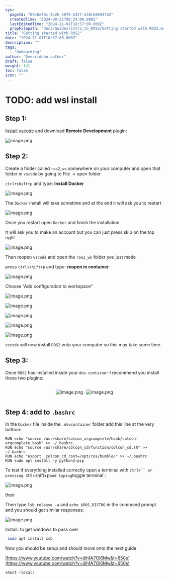 ```yaml
---
sys:
  pageId: "89e0a78c-4e2b-4070-b327-d28cb0694742"
  createdTime: "2024-08-21T00:24:00.000Z"
  lastEditedTime: "2024-11-01T18:57:00.000Z"
  propFilepath: "docs/Guides/intro_to_ROS2/Getting started with ROS2.md"
title: "Getting started with ROS2"
date: "2024-11-01T18:57:00.000Z"
description: ""
tags:
  - "Onboarding"
author: "Overridden author"
draft: false
weight: 141
toc: false
icon: ""
---
```


# TODO: add wsl install

## Step 1:

[Install vscode](https://code.visualstudio.com/download) and download **Remote Development** plugin:

![image.png](https://prod-files-secure.s3.us-west-2.amazonaws.com/d518164a-d88e-44d1-a4ee-3adb3bd8bce0/efb52993-1881-4a40-b95e-6f020334f022/image.png?X-Amz-Algorithm=AWS4-HMAC-SHA256&X-Amz-Content-Sha256=UNSIGNED-PAYLOAD&X-Amz-Credential=ASIAZI2LB4667X5P3DJA%2F20250420%2Fus-west-2%2Fs3%2Faws4_request&X-Amz-Date=20250420T121305Z&X-Amz-Expires=3600&X-Amz-Security-Token=IQoJb3JpZ2luX2VjEBcaCXVzLXdlc3QtMiJGMEQCIGksnQTu%2FDUon73mTydXoYvtA%2FpXOssS58P9%2BjvzyngGAiAUdSibKAASc9OsKYi1U%2BX7iFoLwPBaUXSuGvDMUOsx9CqIBAif%2F%2F%2F%2F%2F%2F%2F%2F%2F%2F8BEAAaDDYzNzQyMzE4MzgwNSIMT45%2FtcHd2Qe11nntKtwDPq7wK7hiuCZPT6pZ8DKyi8lD05Mt57KUrri9XF15G%2FwksEq5G11NBtwdjDaBIb1U5vNWrm%2FMswSpeCOYA3zAngM0WWmen%2Fqq63Wh81w8kmhQQRdPBVFm7BXZzgQBpW4hFH1cZk4qaSzj89KiYAZOXePdoQyTmQiUFfqQtJ1eVIvzs1w7hh1ZL3fNpdc9ZmGztGET48DGK65j%2FRwC1UPd0SWB2uZCgevQzcUakuZUp8lMAxH8nvAyMo0dqGdWWSVpcfmuLUOhVpJKYsv31ThGiIXM5BGqOJ5nwU%2B%2FknEtwwwRFfuwu%2BCM1gsObYqNVAsSsgkbAmls4ZGDtoI0%2FO7dQozu7AZkVkn0GotoS2sqp8DRoe9WrevyZpdUqGYyPd6FpJCrstIMOQHwlrnF%2Bbm%2FHrRCaYipymJxaaIKhKw%2Fn04hMYpmKGm2FHOQ4Pt1vTODI0Y4fpD96mxv45jla1etHBGFiCM1meSMhFr1OxKNtmB1APbzKVezNaqCFIV3FEnE4fscvdmg1KHS6wNS2hrjp3ONbA4It06hiluAJNmGtBOPo7PkM1RPYW5bmnrjQOYgNAqk5k%2B26dD%2B7MOX%2BiUSANotCEUe0OqgEopMWfBgIjiQMLY32YpCxrPJ9Q8w%2BaOSwAY6pgFPhD%2BXyzhbfWQKRF0eitevNFfWUXRGzVJLNO0qhI20CSu5dFl%2Bf6Pnl4WMc9ed5%2BkYiS%2FJONPd5M7Rv%2BrGWRaO8Poh4gdHhzKWUW7R7f19%2F2blXMOfbjoVACI53mhHvQUojLGnoYnQmeduuNKbZPOci6JDRnO8tUPonX9kuBejrOtn4U4wIUEFGwp7pPtL10mrEe8VJpQTGibeQiTfTWX%2FQABE8uUh&X-Amz-Signature=87a4a75e10e36199e40dee433d2bc6dc7af112e479c6103e3be1f6b7f7769f05&X-Amz-SignedHeaders=host&x-id=GetObject)

## Step 2:

Create a folder called `ros2_ws` somewhere on your computer and open that folder in `vscode` by going to File → open folder 

`ctrl+shift+p` and type: **Install Docker**

![image.png](https://prod-files-secure.s3.us-west-2.amazonaws.com/d518164a-d88e-44d1-a4ee-3adb3bd8bce0/2269dc0e-1cd5-47ff-bceb-c04ad9b2eab0/image.png?X-Amz-Algorithm=AWS4-HMAC-SHA256&X-Amz-Content-Sha256=UNSIGNED-PAYLOAD&X-Amz-Credential=ASIAZI2LB4667X5P3DJA%2F20250420%2Fus-west-2%2Fs3%2Faws4_request&X-Amz-Date=20250420T121305Z&X-Amz-Expires=3600&X-Amz-Security-Token=IQoJb3JpZ2luX2VjEBcaCXVzLXdlc3QtMiJGMEQCIGksnQTu%2FDUon73mTydXoYvtA%2FpXOssS58P9%2BjvzyngGAiAUdSibKAASc9OsKYi1U%2BX7iFoLwPBaUXSuGvDMUOsx9CqIBAif%2F%2F%2F%2F%2F%2F%2F%2F%2F%2F8BEAAaDDYzNzQyMzE4MzgwNSIMT45%2FtcHd2Qe11nntKtwDPq7wK7hiuCZPT6pZ8DKyi8lD05Mt57KUrri9XF15G%2FwksEq5G11NBtwdjDaBIb1U5vNWrm%2FMswSpeCOYA3zAngM0WWmen%2Fqq63Wh81w8kmhQQRdPBVFm7BXZzgQBpW4hFH1cZk4qaSzj89KiYAZOXePdoQyTmQiUFfqQtJ1eVIvzs1w7hh1ZL3fNpdc9ZmGztGET48DGK65j%2FRwC1UPd0SWB2uZCgevQzcUakuZUp8lMAxH8nvAyMo0dqGdWWSVpcfmuLUOhVpJKYsv31ThGiIXM5BGqOJ5nwU%2B%2FknEtwwwRFfuwu%2BCM1gsObYqNVAsSsgkbAmls4ZGDtoI0%2FO7dQozu7AZkVkn0GotoS2sqp8DRoe9WrevyZpdUqGYyPd6FpJCrstIMOQHwlrnF%2Bbm%2FHrRCaYipymJxaaIKhKw%2Fn04hMYpmKGm2FHOQ4Pt1vTODI0Y4fpD96mxv45jla1etHBGFiCM1meSMhFr1OxKNtmB1APbzKVezNaqCFIV3FEnE4fscvdmg1KHS6wNS2hrjp3ONbA4It06hiluAJNmGtBOPo7PkM1RPYW5bmnrjQOYgNAqk5k%2B26dD%2B7MOX%2BiUSANotCEUe0OqgEopMWfBgIjiQMLY32YpCxrPJ9Q8w%2BaOSwAY6pgFPhD%2BXyzhbfWQKRF0eitevNFfWUXRGzVJLNO0qhI20CSu5dFl%2Bf6Pnl4WMc9ed5%2BkYiS%2FJONPd5M7Rv%2BrGWRaO8Poh4gdHhzKWUW7R7f19%2F2blXMOfbjoVACI53mhHvQUojLGnoYnQmeduuNKbZPOci6JDRnO8tUPonX9kuBejrOtn4U4wIUEFGwp7pPtL10mrEe8VJpQTGibeQiTfTWX%2FQABE8uUh&X-Amz-Signature=df8a89e19d0fb6f67dc12a24c13f924b07a1d5927ce50118f4fe4f288db38604&X-Amz-SignedHeaders=host&x-id=GetObject)

The `Docker` install will take sometime and at the end it will ask you to restart

![image.png](https://prod-files-secure.s3.us-west-2.amazonaws.com/d518164a-d88e-44d1-a4ee-3adb3bd8bce0/ed233f78-be33-4b1f-b89c-9c346c0e961e/image.png?X-Amz-Algorithm=AWS4-HMAC-SHA256&X-Amz-Content-Sha256=UNSIGNED-PAYLOAD&X-Amz-Credential=ASIAZI2LB4667X5P3DJA%2F20250420%2Fus-west-2%2Fs3%2Faws4_request&X-Amz-Date=20250420T121305Z&X-Amz-Expires=3600&X-Amz-Security-Token=IQoJb3JpZ2luX2VjEBcaCXVzLXdlc3QtMiJGMEQCIGksnQTu%2FDUon73mTydXoYvtA%2FpXOssS58P9%2BjvzyngGAiAUdSibKAASc9OsKYi1U%2BX7iFoLwPBaUXSuGvDMUOsx9CqIBAif%2F%2F%2F%2F%2F%2F%2F%2F%2F%2F8BEAAaDDYzNzQyMzE4MzgwNSIMT45%2FtcHd2Qe11nntKtwDPq7wK7hiuCZPT6pZ8DKyi8lD05Mt57KUrri9XF15G%2FwksEq5G11NBtwdjDaBIb1U5vNWrm%2FMswSpeCOYA3zAngM0WWmen%2Fqq63Wh81w8kmhQQRdPBVFm7BXZzgQBpW4hFH1cZk4qaSzj89KiYAZOXePdoQyTmQiUFfqQtJ1eVIvzs1w7hh1ZL3fNpdc9ZmGztGET48DGK65j%2FRwC1UPd0SWB2uZCgevQzcUakuZUp8lMAxH8nvAyMo0dqGdWWSVpcfmuLUOhVpJKYsv31ThGiIXM5BGqOJ5nwU%2B%2FknEtwwwRFfuwu%2BCM1gsObYqNVAsSsgkbAmls4ZGDtoI0%2FO7dQozu7AZkVkn0GotoS2sqp8DRoe9WrevyZpdUqGYyPd6FpJCrstIMOQHwlrnF%2Bbm%2FHrRCaYipymJxaaIKhKw%2Fn04hMYpmKGm2FHOQ4Pt1vTODI0Y4fpD96mxv45jla1etHBGFiCM1meSMhFr1OxKNtmB1APbzKVezNaqCFIV3FEnE4fscvdmg1KHS6wNS2hrjp3ONbA4It06hiluAJNmGtBOPo7PkM1RPYW5bmnrjQOYgNAqk5k%2B26dD%2B7MOX%2BiUSANotCEUe0OqgEopMWfBgIjiQMLY32YpCxrPJ9Q8w%2BaOSwAY6pgFPhD%2BXyzhbfWQKRF0eitevNFfWUXRGzVJLNO0qhI20CSu5dFl%2Bf6Pnl4WMc9ed5%2BkYiS%2FJONPd5M7Rv%2BrGWRaO8Poh4gdHhzKWUW7R7f19%2F2blXMOfbjoVACI53mhHvQUojLGnoYnQmeduuNKbZPOci6JDRnO8tUPonX9kuBejrOtn4U4wIUEFGwp7pPtL10mrEe8VJpQTGibeQiTfTWX%2FQABE8uUh&X-Amz-Signature=faed59f4c68fe7cf1a91397f48955cd9b41c824365ef23325405c4665def6fe9&X-Amz-SignedHeaders=host&x-id=GetObject)

Once you restart open `Docker` and finish the installation

It will ask you to make an account but you can just press skip on the top right

![image.png](https://prod-files-secure.s3.us-west-2.amazonaws.com/d518164a-d88e-44d1-a4ee-3adb3bd8bce0/21010ad9-1659-4fd9-9f59-9932a09b2a3d/image.png?X-Amz-Algorithm=AWS4-HMAC-SHA256&X-Amz-Content-Sha256=UNSIGNED-PAYLOAD&X-Amz-Credential=ASIAZI2LB4667X5P3DJA%2F20250420%2Fus-west-2%2Fs3%2Faws4_request&X-Amz-Date=20250420T121305Z&X-Amz-Expires=3600&X-Amz-Security-Token=IQoJb3JpZ2luX2VjEBcaCXVzLXdlc3QtMiJGMEQCIGksnQTu%2FDUon73mTydXoYvtA%2FpXOssS58P9%2BjvzyngGAiAUdSibKAASc9OsKYi1U%2BX7iFoLwPBaUXSuGvDMUOsx9CqIBAif%2F%2F%2F%2F%2F%2F%2F%2F%2F%2F8BEAAaDDYzNzQyMzE4MzgwNSIMT45%2FtcHd2Qe11nntKtwDPq7wK7hiuCZPT6pZ8DKyi8lD05Mt57KUrri9XF15G%2FwksEq5G11NBtwdjDaBIb1U5vNWrm%2FMswSpeCOYA3zAngM0WWmen%2Fqq63Wh81w8kmhQQRdPBVFm7BXZzgQBpW4hFH1cZk4qaSzj89KiYAZOXePdoQyTmQiUFfqQtJ1eVIvzs1w7hh1ZL3fNpdc9ZmGztGET48DGK65j%2FRwC1UPd0SWB2uZCgevQzcUakuZUp8lMAxH8nvAyMo0dqGdWWSVpcfmuLUOhVpJKYsv31ThGiIXM5BGqOJ5nwU%2B%2FknEtwwwRFfuwu%2BCM1gsObYqNVAsSsgkbAmls4ZGDtoI0%2FO7dQozu7AZkVkn0GotoS2sqp8DRoe9WrevyZpdUqGYyPd6FpJCrstIMOQHwlrnF%2Bbm%2FHrRCaYipymJxaaIKhKw%2Fn04hMYpmKGm2FHOQ4Pt1vTODI0Y4fpD96mxv45jla1etHBGFiCM1meSMhFr1OxKNtmB1APbzKVezNaqCFIV3FEnE4fscvdmg1KHS6wNS2hrjp3ONbA4It06hiluAJNmGtBOPo7PkM1RPYW5bmnrjQOYgNAqk5k%2B26dD%2B7MOX%2BiUSANotCEUe0OqgEopMWfBgIjiQMLY32YpCxrPJ9Q8w%2BaOSwAY6pgFPhD%2BXyzhbfWQKRF0eitevNFfWUXRGzVJLNO0qhI20CSu5dFl%2Bf6Pnl4WMc9ed5%2BkYiS%2FJONPd5M7Rv%2BrGWRaO8Poh4gdHhzKWUW7R7f19%2F2blXMOfbjoVACI53mhHvQUojLGnoYnQmeduuNKbZPOci6JDRnO8tUPonX9kuBejrOtn4U4wIUEFGwp7pPtL10mrEe8VJpQTGibeQiTfTWX%2FQABE8uUh&X-Amz-Signature=bcea6eb302814aa5b3d130bbc06a20b2693cddae29b63754f6a35a7ed11c39df&X-Amz-SignedHeaders=host&x-id=GetObject)

Then reopen `vscode` and open the `ros2_ws` folder you just made

press `ctrl+shift+p` and type: **reopen in container**

![image.png](https://prod-files-secure.s3.us-west-2.amazonaws.com/d518164a-d88e-44d1-a4ee-3adb3bd8bce0/4e93b8c2-41ad-488c-8095-c74205196118/image.png?X-Amz-Algorithm=AWS4-HMAC-SHA256&X-Amz-Content-Sha256=UNSIGNED-PAYLOAD&X-Amz-Credential=ASIAZI2LB4667X5P3DJA%2F20250420%2Fus-west-2%2Fs3%2Faws4_request&X-Amz-Date=20250420T121305Z&X-Amz-Expires=3600&X-Amz-Security-Token=IQoJb3JpZ2luX2VjEBcaCXVzLXdlc3QtMiJGMEQCIGksnQTu%2FDUon73mTydXoYvtA%2FpXOssS58P9%2BjvzyngGAiAUdSibKAASc9OsKYi1U%2BX7iFoLwPBaUXSuGvDMUOsx9CqIBAif%2F%2F%2F%2F%2F%2F%2F%2F%2F%2F8BEAAaDDYzNzQyMzE4MzgwNSIMT45%2FtcHd2Qe11nntKtwDPq7wK7hiuCZPT6pZ8DKyi8lD05Mt57KUrri9XF15G%2FwksEq5G11NBtwdjDaBIb1U5vNWrm%2FMswSpeCOYA3zAngM0WWmen%2Fqq63Wh81w8kmhQQRdPBVFm7BXZzgQBpW4hFH1cZk4qaSzj89KiYAZOXePdoQyTmQiUFfqQtJ1eVIvzs1w7hh1ZL3fNpdc9ZmGztGET48DGK65j%2FRwC1UPd0SWB2uZCgevQzcUakuZUp8lMAxH8nvAyMo0dqGdWWSVpcfmuLUOhVpJKYsv31ThGiIXM5BGqOJ5nwU%2B%2FknEtwwwRFfuwu%2BCM1gsObYqNVAsSsgkbAmls4ZGDtoI0%2FO7dQozu7AZkVkn0GotoS2sqp8DRoe9WrevyZpdUqGYyPd6FpJCrstIMOQHwlrnF%2Bbm%2FHrRCaYipymJxaaIKhKw%2Fn04hMYpmKGm2FHOQ4Pt1vTODI0Y4fpD96mxv45jla1etHBGFiCM1meSMhFr1OxKNtmB1APbzKVezNaqCFIV3FEnE4fscvdmg1KHS6wNS2hrjp3ONbA4It06hiluAJNmGtBOPo7PkM1RPYW5bmnrjQOYgNAqk5k%2B26dD%2B7MOX%2BiUSANotCEUe0OqgEopMWfBgIjiQMLY32YpCxrPJ9Q8w%2BaOSwAY6pgFPhD%2BXyzhbfWQKRF0eitevNFfWUXRGzVJLNO0qhI20CSu5dFl%2Bf6Pnl4WMc9ed5%2BkYiS%2FJONPd5M7Rv%2BrGWRaO8Poh4gdHhzKWUW7R7f19%2F2blXMOfbjoVACI53mhHvQUojLGnoYnQmeduuNKbZPOci6JDRnO8tUPonX9kuBejrOtn4U4wIUEFGwp7pPtL10mrEe8VJpQTGibeQiTfTWX%2FQABE8uUh&X-Amz-Signature=682a7ddf38f56a2485be08b13f5c826a3fb7b316b3feddadf230902f4683cf60&X-Amz-SignedHeaders=host&x-id=GetObject)

Choose “Add configuration to workspace”

![image.png](https://prod-files-secure.s3.us-west-2.amazonaws.com/d518164a-d88e-44d1-a4ee-3adb3bd8bce0/9560b282-5060-4989-ba37-97e7b2c22476/image.png?X-Amz-Algorithm=AWS4-HMAC-SHA256&X-Amz-Content-Sha256=UNSIGNED-PAYLOAD&X-Amz-Credential=ASIAZI2LB4667X5P3DJA%2F20250420%2Fus-west-2%2Fs3%2Faws4_request&X-Amz-Date=20250420T121305Z&X-Amz-Expires=3600&X-Amz-Security-Token=IQoJb3JpZ2luX2VjEBcaCXVzLXdlc3QtMiJGMEQCIGksnQTu%2FDUon73mTydXoYvtA%2FpXOssS58P9%2BjvzyngGAiAUdSibKAASc9OsKYi1U%2BX7iFoLwPBaUXSuGvDMUOsx9CqIBAif%2F%2F%2F%2F%2F%2F%2F%2F%2F%2F8BEAAaDDYzNzQyMzE4MzgwNSIMT45%2FtcHd2Qe11nntKtwDPq7wK7hiuCZPT6pZ8DKyi8lD05Mt57KUrri9XF15G%2FwksEq5G11NBtwdjDaBIb1U5vNWrm%2FMswSpeCOYA3zAngM0WWmen%2Fqq63Wh81w8kmhQQRdPBVFm7BXZzgQBpW4hFH1cZk4qaSzj89KiYAZOXePdoQyTmQiUFfqQtJ1eVIvzs1w7hh1ZL3fNpdc9ZmGztGET48DGK65j%2FRwC1UPd0SWB2uZCgevQzcUakuZUp8lMAxH8nvAyMo0dqGdWWSVpcfmuLUOhVpJKYsv31ThGiIXM5BGqOJ5nwU%2B%2FknEtwwwRFfuwu%2BCM1gsObYqNVAsSsgkbAmls4ZGDtoI0%2FO7dQozu7AZkVkn0GotoS2sqp8DRoe9WrevyZpdUqGYyPd6FpJCrstIMOQHwlrnF%2Bbm%2FHrRCaYipymJxaaIKhKw%2Fn04hMYpmKGm2FHOQ4Pt1vTODI0Y4fpD96mxv45jla1etHBGFiCM1meSMhFr1OxKNtmB1APbzKVezNaqCFIV3FEnE4fscvdmg1KHS6wNS2hrjp3ONbA4It06hiluAJNmGtBOPo7PkM1RPYW5bmnrjQOYgNAqk5k%2B26dD%2B7MOX%2BiUSANotCEUe0OqgEopMWfBgIjiQMLY32YpCxrPJ9Q8w%2BaOSwAY6pgFPhD%2BXyzhbfWQKRF0eitevNFfWUXRGzVJLNO0qhI20CSu5dFl%2Bf6Pnl4WMc9ed5%2BkYiS%2FJONPd5M7Rv%2BrGWRaO8Poh4gdHhzKWUW7R7f19%2F2blXMOfbjoVACI53mhHvQUojLGnoYnQmeduuNKbZPOci6JDRnO8tUPonX9kuBejrOtn4U4wIUEFGwp7pPtL10mrEe8VJpQTGibeQiTfTWX%2FQABE8uUh&X-Amz-Signature=ec1a06f65e7e0746feae34c23d9ce8febce7b901a5028897d2b196f2dd645e62&X-Amz-SignedHeaders=host&x-id=GetObject)

![image.png](https://prod-files-secure.s3.us-west-2.amazonaws.com/d518164a-d88e-44d1-a4ee-3adb3bd8bce0/2ee63f81-886b-48e8-a553-dc6e5eac99e4/image.png?X-Amz-Algorithm=AWS4-HMAC-SHA256&X-Amz-Content-Sha256=UNSIGNED-PAYLOAD&X-Amz-Credential=ASIAZI2LB4667X5P3DJA%2F20250420%2Fus-west-2%2Fs3%2Faws4_request&X-Amz-Date=20250420T121305Z&X-Amz-Expires=3600&X-Amz-Security-Token=IQoJb3JpZ2luX2VjEBcaCXVzLXdlc3QtMiJGMEQCIGksnQTu%2FDUon73mTydXoYvtA%2FpXOssS58P9%2BjvzyngGAiAUdSibKAASc9OsKYi1U%2BX7iFoLwPBaUXSuGvDMUOsx9CqIBAif%2F%2F%2F%2F%2F%2F%2F%2F%2F%2F8BEAAaDDYzNzQyMzE4MzgwNSIMT45%2FtcHd2Qe11nntKtwDPq7wK7hiuCZPT6pZ8DKyi8lD05Mt57KUrri9XF15G%2FwksEq5G11NBtwdjDaBIb1U5vNWrm%2FMswSpeCOYA3zAngM0WWmen%2Fqq63Wh81w8kmhQQRdPBVFm7BXZzgQBpW4hFH1cZk4qaSzj89KiYAZOXePdoQyTmQiUFfqQtJ1eVIvzs1w7hh1ZL3fNpdc9ZmGztGET48DGK65j%2FRwC1UPd0SWB2uZCgevQzcUakuZUp8lMAxH8nvAyMo0dqGdWWSVpcfmuLUOhVpJKYsv31ThGiIXM5BGqOJ5nwU%2B%2FknEtwwwRFfuwu%2BCM1gsObYqNVAsSsgkbAmls4ZGDtoI0%2FO7dQozu7AZkVkn0GotoS2sqp8DRoe9WrevyZpdUqGYyPd6FpJCrstIMOQHwlrnF%2Bbm%2FHrRCaYipymJxaaIKhKw%2Fn04hMYpmKGm2FHOQ4Pt1vTODI0Y4fpD96mxv45jla1etHBGFiCM1meSMhFr1OxKNtmB1APbzKVezNaqCFIV3FEnE4fscvdmg1KHS6wNS2hrjp3ONbA4It06hiluAJNmGtBOPo7PkM1RPYW5bmnrjQOYgNAqk5k%2B26dD%2B7MOX%2BiUSANotCEUe0OqgEopMWfBgIjiQMLY32YpCxrPJ9Q8w%2BaOSwAY6pgFPhD%2BXyzhbfWQKRF0eitevNFfWUXRGzVJLNO0qhI20CSu5dFl%2Bf6Pnl4WMc9ed5%2BkYiS%2FJONPd5M7Rv%2BrGWRaO8Poh4gdHhzKWUW7R7f19%2F2blXMOfbjoVACI53mhHvQUojLGnoYnQmeduuNKbZPOci6JDRnO8tUPonX9kuBejrOtn4U4wIUEFGwp7pPtL10mrEe8VJpQTGibeQiTfTWX%2FQABE8uUh&X-Amz-Signature=7637d55a751078ada0b2a3f2642976d68c4b68ecd2c9d557f47add2cf1194c27&X-Amz-SignedHeaders=host&x-id=GetObject)

![image.png](https://prod-files-secure.s3.us-west-2.amazonaws.com/d518164a-d88e-44d1-a4ee-3adb3bd8bce0/ae1580b2-b048-407e-aed9-b584224a7a04/image.png?X-Amz-Algorithm=AWS4-HMAC-SHA256&X-Amz-Content-Sha256=UNSIGNED-PAYLOAD&X-Amz-Credential=ASIAZI2LB4667X5P3DJA%2F20250420%2Fus-west-2%2Fs3%2Faws4_request&X-Amz-Date=20250420T121305Z&X-Amz-Expires=3600&X-Amz-Security-Token=IQoJb3JpZ2luX2VjEBcaCXVzLXdlc3QtMiJGMEQCIGksnQTu%2FDUon73mTydXoYvtA%2FpXOssS58P9%2BjvzyngGAiAUdSibKAASc9OsKYi1U%2BX7iFoLwPBaUXSuGvDMUOsx9CqIBAif%2F%2F%2F%2F%2F%2F%2F%2F%2F%2F8BEAAaDDYzNzQyMzE4MzgwNSIMT45%2FtcHd2Qe11nntKtwDPq7wK7hiuCZPT6pZ8DKyi8lD05Mt57KUrri9XF15G%2FwksEq5G11NBtwdjDaBIb1U5vNWrm%2FMswSpeCOYA3zAngM0WWmen%2Fqq63Wh81w8kmhQQRdPBVFm7BXZzgQBpW4hFH1cZk4qaSzj89KiYAZOXePdoQyTmQiUFfqQtJ1eVIvzs1w7hh1ZL3fNpdc9ZmGztGET48DGK65j%2FRwC1UPd0SWB2uZCgevQzcUakuZUp8lMAxH8nvAyMo0dqGdWWSVpcfmuLUOhVpJKYsv31ThGiIXM5BGqOJ5nwU%2B%2FknEtwwwRFfuwu%2BCM1gsObYqNVAsSsgkbAmls4ZGDtoI0%2FO7dQozu7AZkVkn0GotoS2sqp8DRoe9WrevyZpdUqGYyPd6FpJCrstIMOQHwlrnF%2Bbm%2FHrRCaYipymJxaaIKhKw%2Fn04hMYpmKGm2FHOQ4Pt1vTODI0Y4fpD96mxv45jla1etHBGFiCM1meSMhFr1OxKNtmB1APbzKVezNaqCFIV3FEnE4fscvdmg1KHS6wNS2hrjp3ONbA4It06hiluAJNmGtBOPo7PkM1RPYW5bmnrjQOYgNAqk5k%2B26dD%2B7MOX%2BiUSANotCEUe0OqgEopMWfBgIjiQMLY32YpCxrPJ9Q8w%2BaOSwAY6pgFPhD%2BXyzhbfWQKRF0eitevNFfWUXRGzVJLNO0qhI20CSu5dFl%2Bf6Pnl4WMc9ed5%2BkYiS%2FJONPd5M7Rv%2BrGWRaO8Poh4gdHhzKWUW7R7f19%2F2blXMOfbjoVACI53mhHvQUojLGnoYnQmeduuNKbZPOci6JDRnO8tUPonX9kuBejrOtn4U4wIUEFGwp7pPtL10mrEe8VJpQTGibeQiTfTWX%2FQABE8uUh&X-Amz-Signature=15717ae03deb24560dd580ff8b945ca60961d6c0735f2d39973282329c0c531f&X-Amz-SignedHeaders=host&x-id=GetObject)

![image.png](https://prod-files-secure.s3.us-west-2.amazonaws.com/d518164a-d88e-44d1-a4ee-3adb3bd8bce0/53255b28-f75e-430f-b9e3-c0ac8577e42b/image.png?X-Amz-Algorithm=AWS4-HMAC-SHA256&X-Amz-Content-Sha256=UNSIGNED-PAYLOAD&X-Amz-Credential=ASIAZI2LB4667X5P3DJA%2F20250420%2Fus-west-2%2Fs3%2Faws4_request&X-Amz-Date=20250420T121305Z&X-Amz-Expires=3600&X-Amz-Security-Token=IQoJb3JpZ2luX2VjEBcaCXVzLXdlc3QtMiJGMEQCIGksnQTu%2FDUon73mTydXoYvtA%2FpXOssS58P9%2BjvzyngGAiAUdSibKAASc9OsKYi1U%2BX7iFoLwPBaUXSuGvDMUOsx9CqIBAif%2F%2F%2F%2F%2F%2F%2F%2F%2F%2F8BEAAaDDYzNzQyMzE4MzgwNSIMT45%2FtcHd2Qe11nntKtwDPq7wK7hiuCZPT6pZ8DKyi8lD05Mt57KUrri9XF15G%2FwksEq5G11NBtwdjDaBIb1U5vNWrm%2FMswSpeCOYA3zAngM0WWmen%2Fqq63Wh81w8kmhQQRdPBVFm7BXZzgQBpW4hFH1cZk4qaSzj89KiYAZOXePdoQyTmQiUFfqQtJ1eVIvzs1w7hh1ZL3fNpdc9ZmGztGET48DGK65j%2FRwC1UPd0SWB2uZCgevQzcUakuZUp8lMAxH8nvAyMo0dqGdWWSVpcfmuLUOhVpJKYsv31ThGiIXM5BGqOJ5nwU%2B%2FknEtwwwRFfuwu%2BCM1gsObYqNVAsSsgkbAmls4ZGDtoI0%2FO7dQozu7AZkVkn0GotoS2sqp8DRoe9WrevyZpdUqGYyPd6FpJCrstIMOQHwlrnF%2Bbm%2FHrRCaYipymJxaaIKhKw%2Fn04hMYpmKGm2FHOQ4Pt1vTODI0Y4fpD96mxv45jla1etHBGFiCM1meSMhFr1OxKNtmB1APbzKVezNaqCFIV3FEnE4fscvdmg1KHS6wNS2hrjp3ONbA4It06hiluAJNmGtBOPo7PkM1RPYW5bmnrjQOYgNAqk5k%2B26dD%2B7MOX%2BiUSANotCEUe0OqgEopMWfBgIjiQMLY32YpCxrPJ9Q8w%2BaOSwAY6pgFPhD%2BXyzhbfWQKRF0eitevNFfWUXRGzVJLNO0qhI20CSu5dFl%2Bf6Pnl4WMc9ed5%2BkYiS%2FJONPd5M7Rv%2BrGWRaO8Poh4gdHhzKWUW7R7f19%2F2blXMOfbjoVACI53mhHvQUojLGnoYnQmeduuNKbZPOci6JDRnO8tUPonX9kuBejrOtn4U4wIUEFGwp7pPtL10mrEe8VJpQTGibeQiTfTWX%2FQABE8uUh&X-Amz-Signature=8f6d98093fae525bc79592802cf37638ea3162b74ad9894607ce3d37692f4205&X-Amz-SignedHeaders=host&x-id=GetObject)

![image.png](https://prod-files-secure.s3.us-west-2.amazonaws.com/d518164a-d88e-44d1-a4ee-3adb3bd8bce0/7c562767-5af9-4ffb-97d1-327bcdf4ee00/image.png?X-Amz-Algorithm=AWS4-HMAC-SHA256&X-Amz-Content-Sha256=UNSIGNED-PAYLOAD&X-Amz-Credential=ASIAZI2LB4667X5P3DJA%2F20250420%2Fus-west-2%2Fs3%2Faws4_request&X-Amz-Date=20250420T121305Z&X-Amz-Expires=3600&X-Amz-Security-Token=IQoJb3JpZ2luX2VjEBcaCXVzLXdlc3QtMiJGMEQCIGksnQTu%2FDUon73mTydXoYvtA%2FpXOssS58P9%2BjvzyngGAiAUdSibKAASc9OsKYi1U%2BX7iFoLwPBaUXSuGvDMUOsx9CqIBAif%2F%2F%2F%2F%2F%2F%2F%2F%2F%2F8BEAAaDDYzNzQyMzE4MzgwNSIMT45%2FtcHd2Qe11nntKtwDPq7wK7hiuCZPT6pZ8DKyi8lD05Mt57KUrri9XF15G%2FwksEq5G11NBtwdjDaBIb1U5vNWrm%2FMswSpeCOYA3zAngM0WWmen%2Fqq63Wh81w8kmhQQRdPBVFm7BXZzgQBpW4hFH1cZk4qaSzj89KiYAZOXePdoQyTmQiUFfqQtJ1eVIvzs1w7hh1ZL3fNpdc9ZmGztGET48DGK65j%2FRwC1UPd0SWB2uZCgevQzcUakuZUp8lMAxH8nvAyMo0dqGdWWSVpcfmuLUOhVpJKYsv31ThGiIXM5BGqOJ5nwU%2B%2FknEtwwwRFfuwu%2BCM1gsObYqNVAsSsgkbAmls4ZGDtoI0%2FO7dQozu7AZkVkn0GotoS2sqp8DRoe9WrevyZpdUqGYyPd6FpJCrstIMOQHwlrnF%2Bbm%2FHrRCaYipymJxaaIKhKw%2Fn04hMYpmKGm2FHOQ4Pt1vTODI0Y4fpD96mxv45jla1etHBGFiCM1meSMhFr1OxKNtmB1APbzKVezNaqCFIV3FEnE4fscvdmg1KHS6wNS2hrjp3ONbA4It06hiluAJNmGtBOPo7PkM1RPYW5bmnrjQOYgNAqk5k%2B26dD%2B7MOX%2BiUSANotCEUe0OqgEopMWfBgIjiQMLY32YpCxrPJ9Q8w%2BaOSwAY6pgFPhD%2BXyzhbfWQKRF0eitevNFfWUXRGzVJLNO0qhI20CSu5dFl%2Bf6Pnl4WMc9ed5%2BkYiS%2FJONPd5M7Rv%2BrGWRaO8Poh4gdHhzKWUW7R7f19%2F2blXMOfbjoVACI53mhHvQUojLGnoYnQmeduuNKbZPOci6JDRnO8tUPonX9kuBejrOtn4U4wIUEFGwp7pPtL10mrEe8VJpQTGibeQiTfTWX%2FQABE8uUh&X-Amz-Signature=e66efe9371cd29cac53cdd86981474817c9d3abf96c4f03e2ec9d405057730e5&X-Amz-SignedHeaders=host&x-id=GetObject)

`vscode` will now install `ROS2` onto your computer so this may take some time.

## Step 3:

Once `ROS2` has installed inside your `dev-container` I recommend you install these two plugins:

<div style="display: flex;flex-direction: row; column-gap:10px; max-width: 630px;justify-content: center;">
<div>

![image.png](https://prod-files-secure.s3.us-west-2.amazonaws.com/d518164a-d88e-44d1-a4ee-3adb3bd8bce0/3fc3d550-5a54-4ba1-ba6b-faa01cdb7369/image.png?X-Amz-Algorithm=AWS4-HMAC-SHA256&X-Amz-Content-Sha256=UNSIGNED-PAYLOAD&X-Amz-Credential=ASIAZI2LB4667RTYG56P%2F20250420%2Fus-west-2%2Fs3%2Faws4_request&X-Amz-Date=20250420T121307Z&X-Amz-Expires=3600&X-Amz-Security-Token=IQoJb3JpZ2luX2VjEBcaCXVzLXdlc3QtMiJHMEUCIQDh%2BzFltc29zNJgwAXwbb6Z98CuSISH3zdwZvSrPFPhQQIgWvZHuJv07h9RR3Tnbm7epczqwK0rXUHnLqdj0V2uoTMqiAQIn%2F%2F%2F%2F%2F%2F%2F%2F%2F%2F%2FARAAGgw2Mzc0MjMxODM4MDUiDHkdtYa8Ob%2BKNOnpVCrcA6KZRV6iCTa3S82MsLCZA7f524Kgr4ZRr6DQ4at836LiMua97phE4A0wRvrHEtRsZ4Khfp1q%2BmPbCt0b%2BcxEUC%2Bpy2My%2BKcfWKdFsAzfdxW5n03PmTbL%2F%2BZb4HNaUGxp7yXo2H6jHB0H6%2FVyqWR4faSD3OAZr2TQdm9nblHv8hAaXOL8EKrZbC9tZOS4%2Bxlj2y8oR3UWJZSVBdbF3aUol9RUuehfQzOXf2U5bcU5Ti%2F7OwTtoFhclDAZg6jkYkqeYMmPhIiJ6TvWvSssaaW9JgFMtLOphLhvUHGZTOGEW6Flw399Jvto3icB2vLPRqk3odW4iCTe7SrCXxA%2FCRgb%2FrKn%2BVafN6e1bCr7xCLamAnouvRwHCecRLd3u1WJ6BSbFTY%2BgWE9AO5zntt5z72HUXuBIido2qcCKjPxhxdah2Su6scwzZsknHy0NdgutfkLRnYvvgO1PbIvB%2BlkBJi4xF1f%2B%2Bq8jO58Q1Lb5YeE%2BXTd0%2BCfZW3fMCtmYj5PbixSO3LNyWQJJeuAE1o37Lyn2ypmFg5PP6Du0NCUmCYfqt4QSr0gDCj8xPP2mKeOJhBYekpqGe1Ik79J7BbuzgJaiSCnksa9b9%2FLy46uuH%2B4%2Fq8%2B4VB1GwNHzgqsH7CKMKikksAGOqUBHHemBJFpW0aH6GGkL%2FplrunlqMRYZ09FKOynaX7rG80xY71ch0mBoUYQSYQO3Fak3sQdleWYyaWv58n3kkp3cZSAfA93cB8nfLa4UJ7FADk%2FVqqFnSyh1rZ1YNLIJY6yDkmp3mCDF850bd4NKyxNaRX8OIAFrqDceJoGHvrHE4cF77T2BYgDvLL%2Fu7VjC44f1UnLC5MZjpNZEee%2FjsheBqCMxZr9&X-Amz-Signature=afac580fe34660d3467dee9aa049fce34bf45ce62b8c8ea697af1fc9e93db430&X-Amz-SignedHeaders=host&x-id=GetObject)

</div>
<div>

![image.png](https://prod-files-secure.s3.us-west-2.amazonaws.com/d518164a-d88e-44d1-a4ee-3adb3bd8bce0/d994cc66-13c2-4093-a5a3-f84cf4601a82/image.png?X-Amz-Algorithm=AWS4-HMAC-SHA256&X-Amz-Content-Sha256=UNSIGNED-PAYLOAD&X-Amz-Credential=ASIAZI2LB4667VJTRT4P%2F20250420%2Fus-west-2%2Fs3%2Faws4_request&X-Amz-Date=20250420T121307Z&X-Amz-Expires=3600&X-Amz-Security-Token=IQoJb3JpZ2luX2VjEBsaCXVzLXdlc3QtMiJIMEYCIQCOPUmj6OmxfhJtI31IMHOU80krYM%2FMBk8203dfZ8nhWgIhAPh2YbQdjatX%2B5mHlfQCEPYqOamVo48w5Ae3aL9yTGosKogECKT%2F%2F%2F%2F%2F%2F%2F%2F%2F%2FwEQABoMNjM3NDIzMTgzODA1Igws%2BLmOYtdjULWeLfgq3APMapenZc3bKekk9sopLjLBwF38jUTHh%2BMo5wiRKHpGmMYqjrtlSi3rfVEcOiTKE5LHW6lLmZwqiEiqhF8Tj5Vbpkk11SFkhRm46Mlu0JQDt6z0WySAuH7QBdgLue1DmokvSvXA2EgAZwoMAfU6d%2FlVNjMf8rnXW5eljyfbeXIDZ%2BBcHsBXWbAz5bMXFP3CraMSVH7eFeT9Yn6BvEF44ZSSxOOqRSKWH%2Ba6nWDLzmZnhvN9EP%2FQ1k6J4f2ZSdh2zGCRBsoWM9%2FHtpnG78wbavu%2Bl1odIOXJKSDISzEyxSza6sEsrcBz4%2FjPatALMAUDVuyCNpRTe5lHjBtGIgaMdblK2f3t%2FD5n6G4TlFcx%2BRiM9eQP9IK16nU3335Ljdujp2WChrQaWRhjb8vFncjO32YDma2POvouBdaKnD4MhvEpT9iMt9W2Ly7GM%2F4CDlAg7x9nYssByqAVkQuahw6PcQMkkh7QLb67Mxa6RKocQbDdPSQ3goqhpkL27o04bFElaAYKVG9uSY%2BhS2zZLu4iU7TAMEhmEO3piX71JNWVmJABXtfhmpEGazXs61fR6R6RR83%2BDDAimkzg2SxI4cMPqr6od%2F8N6HjfcHd1zTF7c5d8HVUr3r9pYm%2FEkIpMGzCPq5PABjqkAZezMUwwbO63pqNnMAR6b%2Fff2MTFNKeU7RKyp3E9EXcOSvMMwAxqaKAj9t1AwBv99k3xceFuJgsD24pTewS1w4Xp9KufdWrtTFU2GvuOzuKdbrr1lxdUDl3zkpBCT8v0SE8G1i840PaCRJ0IjxYAB4hsK3PqoE%2ByTROiihdWmAT2vemb0jAWS2gBoMD0ti7JBZzpNZ%2BQBPkEpGhuFpPBmIT0oHYh&X-Amz-Signature=a75f9679527b70d9a5c173e5bcc317c5e9940f0d3661c17c55478cc910dc2c60&X-Amz-SignedHeaders=host&x-id=GetObject)

</div>
</div>

## Step 4: add to `.bashrc`

In the `Docker` file inside the `.devcontainer` folder add this line at the very bottom: 

```docker
RUN echo "source /usr/share/colcon_argcomplete/hook/colcon-argcomplete.bash" >> ~/.bashrc
RUN echo "source /usr/share/colcon_cd/function/colcon_cd.sh" >> ~/.bashrc
RUN echo "export _colcon_cd_root=/opt/ros/humble/" >> ~/.bashrc
RUN sudo apt install -y python3-pip 
```

To test if everything installed correctly open a terminal with `ctrl+`` or pressing `ctrl+shift+p` and typing `toggle terminal`:

![image.png](https://prod-files-secure.s3.us-west-2.amazonaws.com/d518164a-d88e-44d1-a4ee-3adb3bd8bce0/6a4943d8-b04e-4c02-9a58-775f3384d1a5/image.png?X-Amz-Algorithm=AWS4-HMAC-SHA256&X-Amz-Content-Sha256=UNSIGNED-PAYLOAD&X-Amz-Credential=ASIAZI2LB4667X5P3DJA%2F20250420%2Fus-west-2%2Fs3%2Faws4_request&X-Amz-Date=20250420T121305Z&X-Amz-Expires=3600&X-Amz-Security-Token=IQoJb3JpZ2luX2VjEBcaCXVzLXdlc3QtMiJGMEQCIGksnQTu%2FDUon73mTydXoYvtA%2FpXOssS58P9%2BjvzyngGAiAUdSibKAASc9OsKYi1U%2BX7iFoLwPBaUXSuGvDMUOsx9CqIBAif%2F%2F%2F%2F%2F%2F%2F%2F%2F%2F8BEAAaDDYzNzQyMzE4MzgwNSIMT45%2FtcHd2Qe11nntKtwDPq7wK7hiuCZPT6pZ8DKyi8lD05Mt57KUrri9XF15G%2FwksEq5G11NBtwdjDaBIb1U5vNWrm%2FMswSpeCOYA3zAngM0WWmen%2Fqq63Wh81w8kmhQQRdPBVFm7BXZzgQBpW4hFH1cZk4qaSzj89KiYAZOXePdoQyTmQiUFfqQtJ1eVIvzs1w7hh1ZL3fNpdc9ZmGztGET48DGK65j%2FRwC1UPd0SWB2uZCgevQzcUakuZUp8lMAxH8nvAyMo0dqGdWWSVpcfmuLUOhVpJKYsv31ThGiIXM5BGqOJ5nwU%2B%2FknEtwwwRFfuwu%2BCM1gsObYqNVAsSsgkbAmls4ZGDtoI0%2FO7dQozu7AZkVkn0GotoS2sqp8DRoe9WrevyZpdUqGYyPd6FpJCrstIMOQHwlrnF%2Bbm%2FHrRCaYipymJxaaIKhKw%2Fn04hMYpmKGm2FHOQ4Pt1vTODI0Y4fpD96mxv45jla1etHBGFiCM1meSMhFr1OxKNtmB1APbzKVezNaqCFIV3FEnE4fscvdmg1KHS6wNS2hrjp3ONbA4It06hiluAJNmGtBOPo7PkM1RPYW5bmnrjQOYgNAqk5k%2B26dD%2B7MOX%2BiUSANotCEUe0OqgEopMWfBgIjiQMLY32YpCxrPJ9Q8w%2BaOSwAY6pgFPhD%2BXyzhbfWQKRF0eitevNFfWUXRGzVJLNO0qhI20CSu5dFl%2Bf6Pnl4WMc9ed5%2BkYiS%2FJONPd5M7Rv%2BrGWRaO8Poh4gdHhzKWUW7R7f19%2F2blXMOfbjoVACI53mhHvQUojLGnoYnQmeduuNKbZPOci6JDRnO8tUPonX9kuBejrOtn4U4wIUEFGwp7pPtL10mrEe8VJpQTGibeQiTfTWX%2FQABE8uUh&X-Amz-Signature=7a22dd0f4b68e8a2efabd45d96070b1f4bb7e8f792b6641b6fc4adf327355911&X-Amz-SignedHeaders=host&x-id=GetObject)

then 

Then type `lsb_release -a` and `echo $ROS_DISTRO` in the command prompt and you should get similar responses:

![image.png](https://prod-files-secure.s3.us-west-2.amazonaws.com/d518164a-d88e-44d1-a4ee-3adb3bd8bce0/3e635dec-a805-4e85-8b9e-d000e5b71a4e/image.png?X-Amz-Algorithm=AWS4-HMAC-SHA256&X-Amz-Content-Sha256=UNSIGNED-PAYLOAD&X-Amz-Credential=ASIAZI2LB4667X5P3DJA%2F20250420%2Fus-west-2%2Fs3%2Faws4_request&X-Amz-Date=20250420T121305Z&X-Amz-Expires=3600&X-Amz-Security-Token=IQoJb3JpZ2luX2VjEBcaCXVzLXdlc3QtMiJGMEQCIGksnQTu%2FDUon73mTydXoYvtA%2FpXOssS58P9%2BjvzyngGAiAUdSibKAASc9OsKYi1U%2BX7iFoLwPBaUXSuGvDMUOsx9CqIBAif%2F%2F%2F%2F%2F%2F%2F%2F%2F%2F8BEAAaDDYzNzQyMzE4MzgwNSIMT45%2FtcHd2Qe11nntKtwDPq7wK7hiuCZPT6pZ8DKyi8lD05Mt57KUrri9XF15G%2FwksEq5G11NBtwdjDaBIb1U5vNWrm%2FMswSpeCOYA3zAngM0WWmen%2Fqq63Wh81w8kmhQQRdPBVFm7BXZzgQBpW4hFH1cZk4qaSzj89KiYAZOXePdoQyTmQiUFfqQtJ1eVIvzs1w7hh1ZL3fNpdc9ZmGztGET48DGK65j%2FRwC1UPd0SWB2uZCgevQzcUakuZUp8lMAxH8nvAyMo0dqGdWWSVpcfmuLUOhVpJKYsv31ThGiIXM5BGqOJ5nwU%2B%2FknEtwwwRFfuwu%2BCM1gsObYqNVAsSsgkbAmls4ZGDtoI0%2FO7dQozu7AZkVkn0GotoS2sqp8DRoe9WrevyZpdUqGYyPd6FpJCrstIMOQHwlrnF%2Bbm%2FHrRCaYipymJxaaIKhKw%2Fn04hMYpmKGm2FHOQ4Pt1vTODI0Y4fpD96mxv45jla1etHBGFiCM1meSMhFr1OxKNtmB1APbzKVezNaqCFIV3FEnE4fscvdmg1KHS6wNS2hrjp3ONbA4It06hiluAJNmGtBOPo7PkM1RPYW5bmnrjQOYgNAqk5k%2B26dD%2B7MOX%2BiUSANotCEUe0OqgEopMWfBgIjiQMLY32YpCxrPJ9Q8w%2BaOSwAY6pgFPhD%2BXyzhbfWQKRF0eitevNFfWUXRGzVJLNO0qhI20CSu5dFl%2Bf6Pnl4WMc9ed5%2BkYiS%2FJONPd5M7Rv%2BrGWRaO8Poh4gdHhzKWUW7R7f19%2F2blXMOfbjoVACI53mhHvQUojLGnoYnQmeduuNKbZPOci6JDRnO8tUPonX9kuBejrOtn4U4wIUEFGwp7pPtL10mrEe8VJpQTGibeQiTfTWX%2FQABE8uUh&X-Amz-Signature=99198835d9fda968374e7bf95ad28865f2b12af56a57c9b84126b907847d833c&X-Amz-SignedHeaders=host&x-id=GetObject)

Install:  to get windows to pass over

```bash
 sudo apt install xcb
```

Now you should be setup and should move onto the next guide 

[https://www.youtube.com/watch?v=dihfA7Ol6Mw&t=650s](https://www.youtube.com/watch?v=dihfA7Ol6Mw&t=650s)

```python
xhost +local:
```
